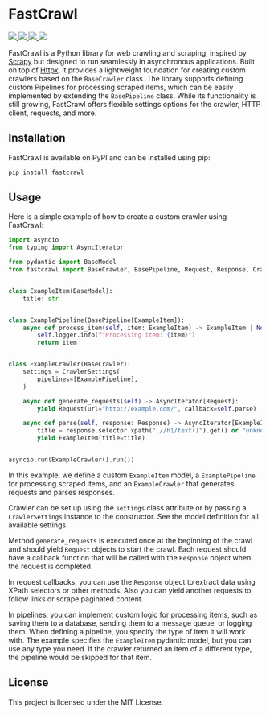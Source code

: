 # FastCrawl

<p align="left">
<a href="https://github.com/ilarionkuleshov/fastcrawl/actions/workflows/code-quality.yml/?query=event%3Apush+branch%3Amain">
    <img src="https://github.com/ilarionkuleshov/fastcrawl/actions/workflows/code-quality.yml/badge.svg?event=push&branch=main">
</a>
<a href="https://coverage-badge.samuelcolvin.workers.dev/redirect/ilarionkuleshov/fastcrawl">
    <img src="https://coverage-badge.samuelcolvin.workers.dev/ilarionkuleshov/fastcrawl.svg">
</a>
<a href="https://pypi.org/project/fastcrawl">
    <img src="https://img.shields.io/pypi/v/fastcrawl?color=%2334D058">
</a>
<a href="https://pypi.org/project/fastcrawl">
    <img src="https://img.shields.io/pypi/pyversions/fastcrawl.svg?color=%2334D058">
</a>
</p>

FastCrawl is a Python library for web crawling and scraping, inspired by [Scrapy](https://github.com/scrapy/scrapy) but designed to run seamlessly in asynchronous applications. Built on top of [Httpx](https://github.com/encode/httpx), it provides a lightweight foundation for creating custom crawlers based on the `BaseCrawler` class. The library supports defining custom Pipelines for processing scraped items, which can be easily implemented by extending the `BasePipeline` class. While its functionality is still growing, FastCrawl offers flexible settings options for the crawler, HTTP client, requests, and more.


## Installation
FastCrawl is available on PyPI and can be installed using pip:
```bash
pip install fastcrawl
```


## Usage
Here is a simple example of how to create a custom crawler using FastCrawl:
```python
import asyncio
from typing import AsyncIterator

from pydantic import BaseModel
from fastcrawl import BaseCrawler, BasePipeline, Request, Response, CrawlerSettings


class ExampleItem(BaseModel):
    title: str


class ExamplePipeline(BasePipeline[ExampleItem]):
    async def process_item(self, item: ExampleItem) -> ExampleItem | None:
        self.logger.info(f"Processing item: {item}")
        return item


class ExampleCrawler(BaseCrawler):
    settings = CrawlerSettings(
        pipelines=[ExamplePipeline],
    )

    async def generate_requests(self) -> AsyncIterator[Request]:
        yield Request(url="http://example.com/", callback=self.parse)

    async def parse(self, response: Response) -> AsyncIterator[ExampleItem]:
        title = response.selector.xpath(".//h1/text()").get() or "unknown"
        yield ExampleItem(title=title)


asyncio.run(ExampleCrawler().run())
```

In this example, we define a custom `ExampleItem` model, a `ExamplePipeline` for processing scraped items, and an `ExampleCrawler` that generates requests and parses responses.

Crawler can be set up using the `settings` class attribute or by passing a `CrawlerSettings` instance to the constructor. See the model definition for all available settings.

Method `generate_requests` is executed once at the beginning of the crawl and should yield `Request` objects to start the crawl. Each request should have a callback function that will be called with the `Response` object when the request is completed.

In request callbacks, you can use the `Response` object to extract data using XPath selectors or other methods. Also you can yield another requests to follow links or scrape paginated content.

In pipelines, you can implement custom logic for processing items, such as saving them to a database, sending them to a message queue, or logging them. When defining a pipeline, you specify the type of item it will work with. The example specifies the `ExampleItem` pydantic model, but you can use any type you need. If the crawler returned an item of a different type, the pipeline would be skipped for that item.


## License
This project is licensed under the MIT License.
